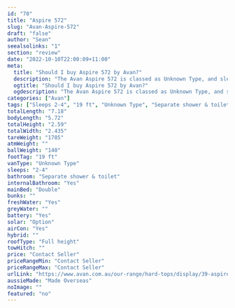 ```yaml
---
id: "70"
title: "Aspire 572"
slug: "Avan-Aspire-572"
draft: "false"
author: "Sean"
seealsolinks: "1"
section: "review"
date: "2022-10-10T22:00:09+11:00"
meta:
  title: "Should I buy Aspire 572 by Avan?"
  description: "The Avan Aspire 572 is classed as Unknown Type, and sleeps 2-4 people. It is Made Overseas and comes in at 19 ft. It generally has Separate shower & toilet."
  ogtitle: "Should I buy Aspire 572 by Avan?"
  ogdescription: "The Avan Aspire 572 is classed as Unknown Type, and sleeps 2-4 people. It is Made Overseas and comes in at 19 ft. It generally has Separate shower & toilet."
categories: ["Avan"]
tags: ["Sleeps 2-4", "19 ft", "Unknown Type", "Separate shower & toilet", "Full height", "Price Unknown", "Made Overseas"]
totalLength: "7.18"
bodyLength: "5.72"
totalHeight: "2.59"
totalWidth: "2.435"
tareWeight: "1785"
atmWeight: ""
ballWeight: "140"
footTag: "19 ft"
vanType: "Unknown Type"
sleeps: "2-4"
bathroom: "Separate shower & toilet"
internalBathroom: "Yes"
mainBed: "Double"
bunks: ""
freshWater: "Yes"
greyWater: ""
battery: "Yes"
solar: "Option"
airCon: "Yes"
hybrid: ""
roofType: "Full height"
towHitch: ""
price: "Contact Seller"
priceRangeMin: "Contact Seller"
priceRangeMax: "Contact Seller"
urlLink: "https://www.avan.com.au/our-range/hard-tops/display/39-aspire-564-600-series-hardtop"
aussieMade: "Made Overseas"
noImage: ""
featured: "no"
---
```

